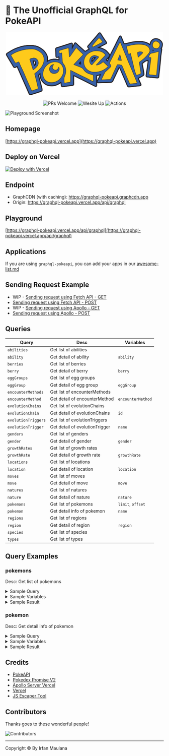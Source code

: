 # 🔴 The Unofficial GraphQL for PokeAPI

<p align="center">
	<img height="200" src="https://raw.githubusercontent.com/PokeAPI/media/master/logo/pokeapi.svg?sanitize=true" alt="PokeAPI">
</p>
<p align="center">
	<img src="https://img.shields.io/badge/PRs-welcome-brightgreen.svg" alt="PRs Welcome">
	<img src="https://img.shields.io/website?url=https%3A%2F%2Fgraphql-pokeapi.vercel.app&cacheSeconds=86400" alt="Wesite Up">
	<img src="https://github.com/mazipan/graphql-pokeapi/workflows/Build%20UI/badge.svg" alt="Actions">
</p>

![Playground Screenshot](public/screenshot.png)

## Homepage

[https://graphql-pokeapi.vercel.app](https://graphql-pokeapi.vercel.app)

## Deploy on Vercel

[![Deploy with Vercel](https://vercel.com/button)](https://vercel.com/new/clone?repository-url=https%3A%2F%2Fgithub.com%2Fmazipan%2Fgraphql-pokeapi)

## Endpoint

- GraphCDN (with caching): https://graphql-pokeapi.graphcdn.app
- Origin: https://graphql-pokeapi.vercel.app/api/graphql

## Playground

[https://graphql-pokeapi.vercel.app/api/graphql](https://graphql-pokeapi.vercel.app/api/graphql)

## Applications

If you are using `graphql-pokeapi`, you can add your apps in our [awesome-list.md](awesome-list.md)

## Sending Request Example

- WIP - [Sending request using Fetch API - GET](examples/01-use-fetch-get.js)
- [Sending request using Fetch API - POST](examples/02-use-fetch-post.js)
- WIP - [Sending request using Apollo - GET](examples/03-use-apollo-get.js)
- [Sending request using Apollo - POST](examples/04-use-apollo-post.js)

## Queries

| Query               | Desc                           | Variables         |
| ------------------- | ------------------------------ | ----------------- |
| `abilities`         | Get list of abilities          |                   |
| `ability`           | Get detail of ability          | `ability`         |
| `berries`           | Get list of berries            |                   |
| `berry`             | Get detail of berry            | `berry`           |
| `eggGroups`         | Get list of egg groups         |                   |
| `eggGroup`          | Get detail of egg group        | `eggGroup`        |
| `encounterMethods`  | Get list of encounterMethods   |                   |
| `encounterMethod`   | Get detail of encounterMethod  | `encounterMethod` |
| `evolutionChains`   | Get list of evolutionChains    |                   |
| `evolutionChain`    | Get detail of evolutionChains  | `id`              |
| `evolutionTriggers` | Get list of evolutionTriggers  |                   |
| `evolutionTrigger`  | Get detail of evolutionTrigger | `name`            |
| `genders`           | Get list of genders            |                   |
| `gender`            | Get detail of gender           | `gender`          |
| `growthRates`       | Get list of growth rates       |                   |
| `growthRate`        | Get detail of growth rate      | `growthRate`      |
| `locations`         | Get list of locations          |                   |
| `location`          | Get detail of location         | `location`        |
| `moves`             | Get list of moves              |                   |
| `move`              | Get detail of move             | `move`            |
| `natures`           | Get list of natures            |                   |
| `nature`            | Get detail of nature           | `nature`          |
| `pokemons`          | Get list of pokemons           | `limit`, `offset` |
| `pokemon`           | Get detail info of pokemon     | `name`            |
| `regions`           | Get list of regions            |                   |
| `region`            | Get detail of region           | `region`          |
| `species`           | Get list of species            |                   |
| `types`             | Get list of types              |                   |

## Query Examples

### pokemons

Desc: Get list of pokemons

<details>
  <summary>Sample Query</summary>
  <p>

```js
query pokemons($limit: Int, $offset: Int) {
  pokemons(limit: $limit, offset: $offset) {
    count
    next
    previous
    status
    message
    results {
      url
      name
      image
    }
  }
}
```

</p>
</details>

<details>
  <summary>Sample Variables</summary>
  <p>

```js
{
  "limit": 2,
  "offset": 1
}
```

</p>
</details>

<details>
  <summary>Sample Result</summary>
  <p>

```js
{
  "data": {
    "pokemons": {
      "count": 964,
      "next": "https://pokeapi.co/api/v2/pokemon/?offset=3&limit=3",
      "previous": null,
      "results": [
        {
          "url": "https://pokeapi.co/api/v2/pokemon/1/",
          "name": "bulbasaur",
          "image": "https://raw.githubusercontent.com/PokeAPI/sprites/master/sprites/pokemon/1.png"
        },
        {
          "url": "https://pokeapi.co/api/v2/pokemon/2/",
          "name": "ivysaur",
          "image": "https://raw.githubusercontent.com/PokeAPI/sprites/master/sprites/pokemon/2.png"
        },
        {
          "url": "https://pokeapi.co/api/v2/pokemon/3/",
          "name": "venusaur",
          "image": "https://raw.githubusercontent.com/PokeAPI/sprites/master/sprites/pokemon/3.png"
        }
      ],
      "status": true,
      "message": ""
    }
  }
}
```

</p>
</details>

### pokemon

Desc: Get detail info of pokemon

<details>
  <summary>Sample Query</summary>
  <p>

```js
query pokemon($name: String!) {
  pokemon(name: $name) {
    id
    name
    abilities {
      ability {
        name
      }
    }
    moves {
      move {
        name
      }
    }
    types {
      type {
        name
      }
    }
    message
    status
  }
}
```

</p>
</details>

<details>
  <summary>Sample Variables</summary>
  <p>

```js
{
  "name": "ditto"
}
```

</p>
</details>

<details>
  <summary>Sample Result</summary>
  <p>

```js
{
  "data": {
    "pokemon": {
      "id": 132,
      "name": "ditto",
      "abilities": [
        {
          "ability": {
            "name": "imposter"
          }
        },
        {
          "ability": {
            "name": "limber"
          }
        }
      ],
      "moves": [
        {
          "move": {
            "name": "transform"
          }
        }
      ],
      "types": [
        {
          "type": {
            "name": "normal"
          }
        }
      ],
      "message": "",
      "status": true
    }
  }
}
```

</p>
</details>

## Credits

- [PokeAPI](https://github.com/PokeAPI/pokeapi)
- [Pokedex Promise V2](https://github.com/PokeAPI/pokedex-promise-v2#pokemon)
- [Apollo Server Vercel](https://github.com/Saeris/apollo-server-vercel)
- [Vercel](https://vercel.com/)
- [JS Escaper Tool](https://www.freeformatter.com/javascript-escape.html#ad-output)

## Contributors

Thanks goes to these wonderful people!

![Contributors](https://contrib.rocks/image?repo=mazipan/graphql-pokeapi)

---

Copyright © By Irfan Maulana
